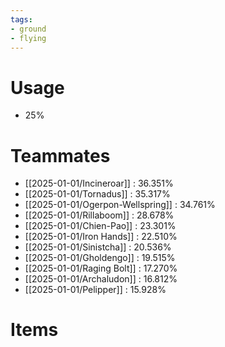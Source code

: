 ```yaml
---
tags:
- ground
- flying
---
```

# Usage
- 25%
# Teammates
- [[2025-01-01/Incineroar]] : 36.351%
- [[2025-01-01/Tornadus]] : 35.317%
- [[2025-01-01/Ogerpon-Wellspring]] : 34.761%
- [[2025-01-01/Rillaboom]] : 28.678%
- [[2025-01-01/Chien-Pao]] : 23.301%
- [[2025-01-01/Iron Hands]] : 22.510%
- [[2025-01-01/Sinistcha]] : 20.536%
- [[2025-01-01/Gholdengo]] : 19.515%
- [[2025-01-01/Raging Bolt]] : 17.270%
- [[2025-01-01/Archaludon]] : 16.812%
- [[2025-01-01/Pelipper]] : 15.928%
# Items